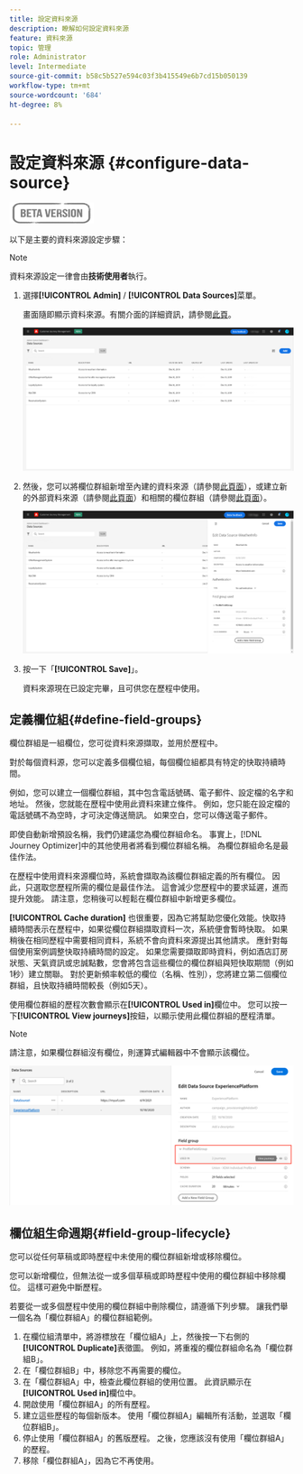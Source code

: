 ```yaml
---
title: 設定資料來源
description: 瞭解如何設定資料來源
feature: 資料來源
topic: 管理
role: Administrator
level: Intermediate
source-git-commit: b58c5b527e594c03f3b415549e6b7cd15b050139
workflow-type: tm+mt
source-wordcount: '684'
ht-degree: 8%

---
```


# 設定資料來源 {#configure-data-source}

![](../assets/do-not-localize/badge.png)

以下是主要的資料來源設定步驟：

>[!NOTE]
>
>資料來源設定一律會由&#x200B;**技術使用者**&#x200B;執行。

1. 選擇&#x200B;**[!UICONTROL Admin]** / **[!UICONTROL Data Sources]**&#x200B;菜單。

   畫面隨即顯示資料來源。有關介面的詳細資訊，請參閱[此頁](../user-interface.md)。

   ![](../assets/journey18.png)

1. 然後，您可以將欄位群組新增至內建的資料來源（請參閱[此頁面](../datasource/adobe-experience-platform-data-source.md)），或建立新的外部資料來源（請參閱[此頁面](../datasource/external-data-sources.md)）和相關的欄位群組（請參閱[此頁面](../datasource/configure-data-sources.md#define-field-groups)）。

   ![](../assets/journey23.png)

1. 按一下「**[!UICONTROL Save]**」。

   資料來源現在已設定完畢，且可供您在歷程中使用。

## 定義欄位組{#define-field-groups}

欄位群組是一組欄位，您可從資料來源擷取，並用於歷程中。

對於每個資料源，您可以定義多個欄位組，每個欄位組都具有特定的快取持續時間。

例如，您可以建立一個欄位群組，其中包含電話號碼、電子郵件、設定檔的名字和地址。 然後，您就能在歷程中使用此資料來建立條件。 例如，您只能在設定檔的電話號碼不為空時，才可決定傳送簡訊。 如果空白，您可以傳送電子郵件。

即使自動新增預設名稱，我們仍建議您為欄位群組命名。 事實上，[!DNL Journey Optimizer]中的其他使用者將看到欄位群組名稱。 為欄位群組命名是最佳作法。

在歷程中使用資料來源欄位時，系統會擷取為該欄位群組定義的所有欄位。 因此，只選取您歷程所需的欄位是最佳作法。 這會減少您歷程中的要求延遲，進而提升效能。 請注意，您稍後可以輕鬆在欄位群組中新增更多欄位。

**[!UICONTROL Cache duration]** 也很重要，因為它將幫助您優化效能。快取持續時間表示在歷程中，如果從欄位群組擷取資料一次，系統便會暫時快取。 如果稍後在相同歷程中需要相同資料，系統不會向資料來源提出其他請求。 應針對每個使用案例調整快取持續時間的設定。 如果您需要擷取即時資料，例如酒店訂房狀態、天氣資訊或忠誠點數，您會將包含這些欄位的欄位群組與短快取期間（例如1秒）建立關聯。 對於更新頻率較低的欄位（名稱、性別），您將建立第二個欄位群組，且快取持續時間較長（例如5天）。

使用欄位群組的歷程次數會顯示在&#x200B;**[!UICONTROL Used in]**&#x200B;欄位中。 您可以按一下&#x200B;**[!UICONTROL View journeys]**&#x200B;按鈕，以顯示使用此欄位群組的歷程清單。

>[!NOTE]
>
>請注意，如果欄位群組沒有欄位，則運算式編輯器中不會顯示該欄位。

![](../assets/journey3bis.png)

## 欄位組生命週期{#field-group-lifecycle}

您可以從任何草稿或即時歷程中未使用的欄位群組新增或移除欄位。

您可以新增欄位，但無法從一或多個草稿或即時歷程中使用的欄位群組中移除欄位。 這樣可避免中斷歷程。

若要從一或多個歷程中使用的欄位群組中刪除欄位，請遵循下列步驟。 讓我們舉一個名為「欄位群組A」的欄位群組範例。

1. 在欄位組清單中，將游標放在「欄位組A」上，然後按一下右側的&#x200B;**[!UICONTROL Duplicate]**&#x200B;表徵圖。 例如，將重複的欄位群組命名為「欄位群組B」。
1. 在「欄位群組B」中，移除您不再需要的欄位。
1. 在「欄位群組A」中，檢查此欄位群組的使用位置。 此資訊顯示在&#x200B;**[!UICONTROL Used in]**&#x200B;欄位中。
1. 開啟使用「欄位群組A」的所有歷程。
1. 建立這些歷程的每個新版本。 使用「欄位群組A」編輯所有活動，並選取「欄位群組B」。
1. 停止使用「欄位群組A」的舊版歷程。 之後，您應該沒有使用「欄位群組A」的歷程。
1. 移除「欄位群組A」，因為它不再使用。
